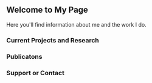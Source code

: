 ## Welcome to My Page

Here you'll find information about me and the work I do.

### Current Projects and Research

### Publicatons

### Support or Contact


